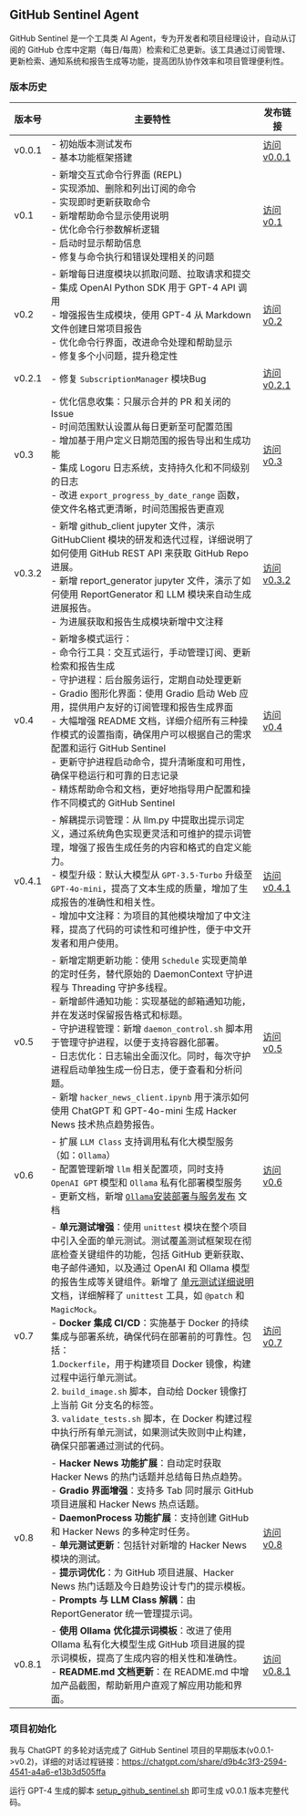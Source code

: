 
## GitHub Sentinel Agent

GitHub Sentinel 是一个工具类 AI Agent，专为开发者和项目经理设计，自动从订阅的 GitHub 仓库中定期（每日/每周）检索和汇总更新。该工具通过订阅管理、更新检索、通知系统和报告生成等功能，提高团队协作效率和项目管理便利性。

### 版本历史

| 版本号  | 主要特性                                                                                                   | 发布链接                                        |
|--------|---------------------------------------------------------------------------------------------------------|-----------------------------------------------|
| v0.0.1 | - 初始版本测试发布<br>- 基本功能框架搭建                                                                        | [访问 v0.0.1](https://github.com/DjangoPeng/GitHubSentinel/tree/v0.0.1) |
| v0.1   | - 新增交互式命令行界面 (REPL)<br>- 实现添加、删除和列出订阅的命令<br>- 实现即时更新获取命令<br>- 新增帮助命令显示使用说明<br>- 优化命令行参数解析逻辑<br>- 启动时显示帮助信息<br>- 修复与命令执行和错误处理相关的问题 | [访问 v0.1](https://github.com/DjangoPeng/GitHubSentinel/tree/v0.1)   |
| v0.2   | - 新增每日进度模块以抓取问题、拉取请求和提交<br>- 集成 OpenAI Python SDK 用于 GPT-4 API 调用<br>- 增强报告生成模块，使用 GPT-4 从 Markdown 文件创建日常项目报告<br>- 优化命令行界面，改进命令处理和帮助显示<br>- 修复多个小问题，提升稳定性 | [访问 v0.2](https://github.com/DjangoPeng/GitHubSentinel/tree/v0.2)   |
| v0.2.1 | - 修复 `SubscriptionManager` 模块Bug                                                        | [访问 v0.2.1](https://github.com/DjangoPeng/GitHubSentinel/tree/v0.2.1) |
| v0.3   | - 优化信息收集：只展示合并的 PR 和关闭的 Issue<br>- 时间范围默认设置从每日更新至可配置范围<br>- 增加基于用户定义日期范围的报告导出和生成功能<br>- 集成 Logoru 日志系统，支持持久化和不同级别的日志<br>- 改进 `export_progress_by_date_range` 函数，使文件名格式更清晰，时间范围报告更直观 | [访问 v0.3](https://github.com/DjangoPeng/GitHubSentinel/tree/v0.3)   |
| v0.3.2   | - 新增 github_client jupyter 文件，演示 GitHubClient 模块的研发和迭代过程，详细说明了如何使用 GitHub REST API 来获取 GitHub Repo 进展。<br>- 新增 report_generator jupyter 文件，演示了如何使用 ReportGenerator 和 LLM 模块来自动生成进展报告。<br> - 为进展获取和报告生成模块新增中文注释 | [访问 v0.3.2](https://github.com/DjangoPeng/GitHubSentinel/tree/v0.3.2) |
| v0.4   | - 新增多模式运行：<br>  - 命令行工具：交互式运行，手动管理订阅、更新检索和报告生成<br>  - 守护进程：后台服务运行，定期自动处理更新<br>  - Gradio 图形化界面：使用 Gradio 启动 Web 应用，提供用户友好的订阅管理和报告生成界面<br>- 大幅增强 README 文档，详细介绍所有三种操作模式的设置指南，确保用户可以根据自己的需求配置和运行 GitHub Sentinel<br>- 更新守护进程启动命令，提升清晰度和可用性，确保平稳运行和可靠的日志记录<br>- 精炼帮助命令和文档，更好地指导用户配置和操作不同模式的 GitHub Sentinel | [访问 v0.4](https://github.com/DjangoPeng/GitHubSentinel/tree/v0.4)   |
| v0.4.1   | - 解耦提示词管理：从 llm.py 中提取出提示词定义，通过系统角色实现更灵活和可维护的提示词管理，增强了报告生成任务的内容和格式的自定义能力。<br>- 模型升级：默认大模型从 `GPT-3.5-Turbo` 升级至 `GPT-4o-mini`，提高了文本生成的质量，增加了生成报告的准确性和相关性。<br>- 增加中文注释：为项目的其他模块增加了中文注释，提高了代码的可读性和可维护性，便于中文开发者和用户使用。 | [访问 v0.4.1](https://github.com/DjangoPeng/GitHubSentinel/tree/v0.4.1)   |
| v0.5   | - 新增定期更新功能：使用 `Schedule` 实现更简单的定时任务，替代原始的 DaemonContext 守护进程与 Threading 守护多线程。<br>- 新增邮件通知功能：实现基础的邮箱通知功能，并在发送时保留报告格式和标题。<br>- 守护进程管理：新增 `daemon_control.sh` 脚本用于管理守护进程，以便于支持容器化部署。<br>- 日志优化：日志输出全面汉化。同时，每次守护进程启动单独生成一份日志，便于查看和分析问题。<br>- 新增 `hacker_news_client.ipynb` 用于演示如何使用 ChatGPT 和 GPT-4o-mini 生成 Hacker News 技术热点趋势报告。 | [访问 v0.5](https://github.com/DjangoPeng/GitHubSentinel/tree/v0.5)   |
| v0.6   | - 扩展 `LLM Class` 支持调用私有化大模型服务（如：`Ollama`）<br>- 配置管理新增 `llm` 相关配置项，同时支持 `OpenAI GPT` 模型和 `Ollama` 私有化部署模型服务<br>- 更新文档，新增 [`Ollama`安装部署与服务发布](https://github.com/DjangoPeng/GitHubSentinel/blob/v0.6/docs/ollama.md) 文档| [访问 v0.6](https://github.com/DjangoPeng/GitHubSentinel/tree/v0.6)   |
| v0.7   | - **单元测试增强**：使用 `unittest` 模块在整个项目中引入全面的单元测试。测试覆盖测试框架现在彻底检查关键组件的功能，包括 GitHub 更新获取、电子邮件通知，以及通过 OpenAI 和 Ollama 模型的报告生成等关键组件。新增了 [单元测试详细说明](https://github.com/DjangoPeng/GitHubSentinel/blob/v0.7/docs/unit_test.md) 文档，详细解释了 `unittest` 工具，如 `@patch` 和 `MagicMock`。<br>- **Docker 集成 CI/CD**：实施基于 Docker 的持续集成与部署系统，确保代码在部署前的可靠性。包括：<br>  1.`Dockerfile`，用于构建项目 Docker 镜像，构建过程中运行单元测试。<br>  2. `build_image.sh` 脚本，自动给 Docker 镜像打上当前 Git 分支名的标签。<br>  3. `validate_tests.sh` 脚本，在 Docker 构建过程中执行所有单元测试，如果测试失败则中止构建，确保只部署通过测试的代码。<br> | [访问 v0.7](https://github.com/DjangoPeng/GitHubSentinel/tree/v0.7)   |
| v0.8   | - **Hacker News 功能扩展**：自动定时获取 Hacker News 的热门话题并总结每日热点趋势。<br>- **Gradio 界面增强**：支持多 Tab 同时展示 GitHub 项目进展和 Hacker News 热点话题。<br>- **DaemonProcess 功能扩展**：支持创建 GitHub 和 Hacker News 的多种定时任务。<br>- **单元测试更新**：包括针对新增的 Hacker News 模块的测试。<br>- **提示词优化**：为 GitHub 项目进展、Hacker News 热门话题及今日趋势设计专门的提示模板。<br>- **Prompts 与 LLM Class 解耦**：由 ReportGenerator 统一管理提示词。 | [访问 v0.8](https://github.com/DjangoPeng/GitHubSentinel/tree/v0.8)   |
| v0.8.1 | - **使用 Ollama 优化提示词模板**：改进了使用 Ollama 私有化大模型生成 GitHub 项目进展的提示词模板，提高了生成内容的相关性和准确性。<br>- **README.md 文档更新**：在 README.md 中增加产品截图，帮助新用户直观了解应用功能和界面。 | [访问 v0.8.1](https://github.com/DjangoPeng/GitHubSentinel/tree/v0.8.1) |

### 项目初始化

我与 ChatGPT 的多轮对话完成了 GitHub Sentinel 项目的早期版本(v0.0.1->v0.2)，详细的对话过程链接：https://chatgpt.com/share/d9b4c3f3-2594-4541-a4a6-e13b3d505ffa

运行 GPT-4 生成的脚本 [setup_github_sentinel.sh](./setup_github_sentinel.sh) 即可生成 v0.0.1 版本完整代码。


